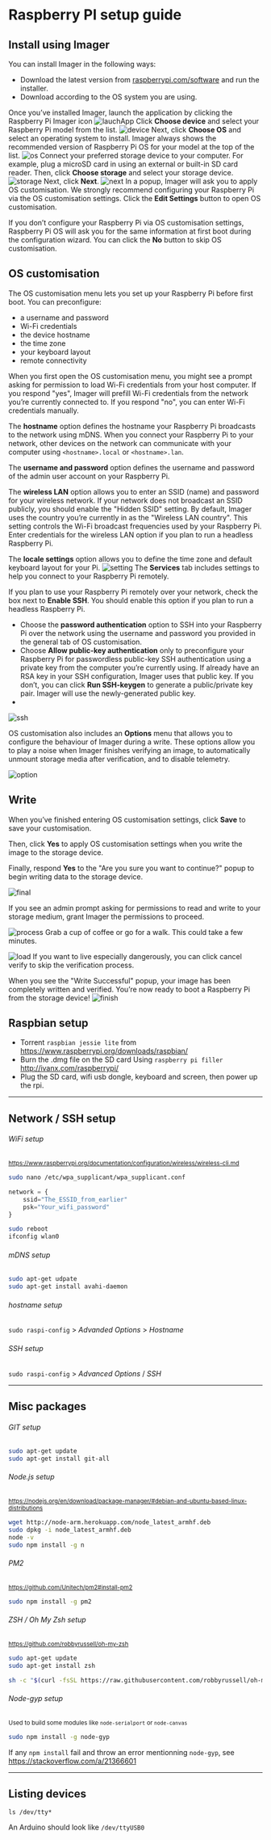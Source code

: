 # Raspberry PI setup guide

## Install using Imager
You can install Imager in the following ways:
- Download the latest version from [raspberrypi.com/software](https://www.raspberrypi.org/downloads/raspbian/)  and run the installer.
- Download according to the OS system you are using.

Once you’ve installed Imager, launch the application by clicking the Raspberry Pi Imager icon
![lauchApp](https://www.raspberrypi.com/documentation/computers/images/imager/welcome.png?hash=a351c2ba01f30809c2921de09be67683)
Click **Choose device** and select your Raspberry Pi model from the list.
![device](https://www.raspberrypi.com/documentation/computers/images/imager/choose-model.png?hash=0543c40612882f917cfc565caa6dc92f)
Next, click **Choose OS** and select an operating system to install. Imager always shows the recommended version of Raspberry Pi OS for your model at the top of the list.
![os](https://www.raspberrypi.com/documentation/computers/images/imager/choose-os.png?hash=9d49bdaf867704b30f177d47e72dc9b8)
Connect your preferred storage device to your computer. For example, plug a microSD card in using an external or built-in SD card reader. Then, click **Choose storage** and select your storage device.
![storage](https://www.raspberrypi.com/documentation/computers/images/imager/choose-storage.png?hash=05e6671a4cac0b1f3781448688f5d692)
Next, click **Next**.
![next](https://www.raspberrypi.com/documentation/computers/images/imager/os-customisation-prompt.png?hash=4df5658cd09684490db4c1f2352255a3)
In a popup, Imager will ask you to apply OS customisation. We strongly recommend configuring your Raspberry Pi via the OS customisation settings. Click the **Edit Settings** button to open OS customisation.

If you don’t configure your Raspberry Pi via OS customisation settings, Raspberry Pi OS will ask you for the same information at first boot during the configuration wizard. You can click the **No** button to skip OS customisation.

## OS customisation
The OS customisation menu lets you set up your Raspberry Pi before first boot. You can preconfigure:
- a username and password
- Wi-Fi credentials
- the device hostname
- the time zone
- your keyboard layout
- remote connectivity

When you first open the OS customisation menu, you might see a prompt asking for permission to load Wi-Fi credentials from your host computer. If you respond "yes", Imager will prefill Wi-Fi credentials from the network you’re currently connected to. If you respond "no", you can enter Wi-Fi credentials manually.

The **hostname** option defines the hostname your Raspberry Pi broadcasts to the network using mDNS. When you connect your Raspberry Pi to your network, other devices on the network can communicate with your computer using `<hostname>.local` or `<hostname>.lan`.

The **username and password** option defines the username and password of the admin user account on your Raspberry Pi.

The **wireless LAN** option allows you to enter an SSID (name) and password for your wireless network. If your network does not broadcast an SSID publicly, you should enable the "Hidden SSID" setting. By default, Imager uses the country you’re currently in as the "Wireless LAN country". This setting controls the Wi-Fi broadcast frequencies used by your Raspberry Pi. Enter credentials for the wireless LAN option if you plan to run a headless Raspberry Pi.

The **locale settings** option allows you to define the time zone and default keyboard layout for your Pi.
![setting](https://www.raspberrypi.com/documentation/computers/images/imager/os-customisation-general.png?hash=6509321c9eebb02e53dd711c12395571)
The **Services** tab includes settings to help you connect to your Raspberry Pi remotely.

If you plan to use your Raspberry Pi remotely over your network, check the box next to **Enable SSH**. You should enable this option if you plan to run a headless Raspberry Pi.
- Choose the **password authentication** option to SSH into your Raspberry Pi over the network using the username and password you provided in the general tab of OS customisation.
- Choose **Allow public-key authentication** only to preconfigure your Raspberry Pi for passwordless public-key SSH authentication using a private key from the computer you’re currently using. If already have an RSA key in your SSH configuration, Imager uses that public key. If you don’t, you can click **Run SSH-keygen** to generate a public/private key pair. Imager will use the newly-generated public key.
- 
![ssh](https://www.raspberrypi.com/documentation/computers/images/imager/os-customisation-services.png?hash=bbc8c0ff2f1eb7207d43180d7694c399)

OS customisation also includes an **Options** menu that allows you to configure the behaviour of Imager during a write. These options allow you to play a noise when Imager finishes verifying an image, to automatically unmount storage media after verification, and to disable telemetry.

![option](https://www.raspberrypi.com/documentation/computers/images/imager/os-customisation-options.png?hash=eda44365c03e4184f09832f46516a41b)

## Write
When you’ve finished entering OS customisation settings, click **Save** to save your customisation.

Then, click **Yes** to apply OS customisation settings when you write the image to the storage device.

Finally, respond **Yes** to the "Are you sure you want to continue?" popup to begin writing data to the storage device.

![final](https://www.raspberrypi.com/documentation/computers/images/imager/are-you-sure.png?hash=5dce4cfcd6622b97ce741b2c168f0a3d)

If you see an admin prompt asking for permissions to read and write to your storage medium, grant Imager the permissions to proceed.

![process](https://www.raspberrypi.com/documentation/computers/images/imager/writing.png?hash=15fc8293a1c6b12fad0436e4d4aaf506)
Grab a cup of coffee or go for a walk. This could take a few minutes.

![load](https://www.raspberrypi.com/documentation/computers/images/imager/stop-ask-verify.png?hash=78a0e9f7a1df18d5df3ebe92b073ed97)
If you want to live especially dangerously, you can click cancel verify to skip the verification process.

When you see the "Write Successful" popup, your image has been completely written and verified. You’re now ready to boot a Raspberry Pi from the storage device!
![finish](https://www.raspberrypi.com/documentation/computers/images/imager/finished.png?hash=ba5031e958427e07a6c3a727d3b30021)


## Raspbian setup
+ Torrent `raspbian jessie lite` from https://www.raspberrypi.org/downloads/raspbian/
+ Burn the .dmg file on the SD card Using `raspberry pi filler` http://ivanx.com/raspberrypi/
+ Plug the SD card, wifi usb dongle, keyboard and screen, then power up the rpi.

---

## Network / SSH setup

###### WiFi setup
<sup>https://www.raspberrypi.org/documentation/configuration/wireless/wireless-cli.md</sup>
```sh
sudo nano /etc/wpa_supplicant/wpa_supplicant.conf
```

```js
network = {
    ssid="The_ESSID_from_earlier"
    psk="Your_wifi_password"
}
```

```sh
sudo reboot
ifconfig wlan0
```

###### mDNS setup
```sh
sudo apt-get udpate
sudo apt-get install avahi-daemon
```

###### hostname setup
`sudo raspi-config` > _Advanded Options_ > _Hostname_

###### SSH setup
`sudo raspi-config` > _Advanced Options_ / _SSH_

---

## Misc packages
###### GIT setup

```sh
sudo apt-get update
sudo apt-get install git-all
```

###### Node.js setup
<sup>https://nodejs.org/en/download/package-manager/#debian-and-ubuntu-based-linux-distributions</sup>
```sh
wget http://node-arm.herokuapp.com/node_latest_armhf.deb 
sudo dpkg -i node_latest_armhf.deb
node -v
sudo npm install -g n
```

###### PM2
<sup>https://github.com/Unitech/pm2#install-pm2</sup>
```sh
sudo npm install -g pm2
```

###### ZSH / Oh My Zsh setup
<sup>https://github.com/robbyrussell/oh-my-zsh</sup>
```sh
sudo apt-get update
sudo apt-get install zsh
```

```sh
sh -c "$(curl -fsSL https://raw.githubusercontent.com/robbyrussell/oh-my-zsh/master/tools/install.sh)"
```

###### Node-gyp setup
<sup>Used to build some modules like `node-serialport` or `node-canvas`</sup>
```sh
sudo npm install -g node-gyp
```

If any `npm install` fail and throw an error mentionning `node-gyp`, see https://stackoverflow.com/a/21366601

---

## Listing devices
```
ls /dev/tty*
```
An Arduino should look like `/dev/ttyUSB0`
